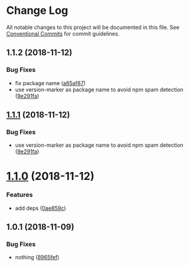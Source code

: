 # Change Log

All notable changes to this project will be documented in this file.
See [Conventional Commits](https://conventionalcommits.org) for commit guidelines.

## 1.1.2 (2018-11-12)


### Bug Fixes

* fix package name ([a65af87](https://github.com/sodatea/npm-test/commit/a65af87))
* use version-marker as package name to avoid npm spam detection ([9e291fa](https://github.com/sodatea/npm-test/commit/9e291fa))





## [1.1.1](https://github.com/sodatea/npm-test/compare/soda-monorepo-test-3@1.1.0...soda-monorepo-test-3@1.1.1) (2018-11-12)


### Bug Fixes

* use version-marker as package name to avoid npm spam detection ([9e291fa](https://github.com/sodatea/npm-test/commit/9e291fa))





# [1.1.0](https://github.com/sodatea/npm-test/compare/soda-monorepo-test-3@1.0.1...soda-monorepo-test-3@1.1.0) (2018-11-12)


### Features

* add deps ([0ae859c](https://github.com/sodatea/npm-test/commit/0ae859c))





## 1.0.1 (2018-11-09)


### Bug Fixes

* nothing ([8965fef](https://github.com/sodatea/npm-test/commit/8965fef))
